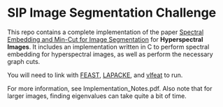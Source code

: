 # SIP Image Segmentation Challenge

This repo contains a complete implementation of the paper [Spectral Embedding and Min-Cut for Image
Segmentation](http://www.cs.utoronto.ca/~strider/publications/minCutSpec.pdf) for **Hyperspectral Images**. It includes an implementation written in C to perform spectral embedding for hyperspectral images, as well as perform the necessary graph cuts.

You will need to link with [FEAST](http://www.ecs.umass.edu/~polizzi/feast/download.htm), [LAPACKE](http://www.netlib.org/lapack/#_software), and [vlfeat](https://github.com/vlfeat/vlfeat) to run.

For more information, see Implementation_Notes.pdf. Also note that for larger images, finding eigenvalues can take quite a bit of time.